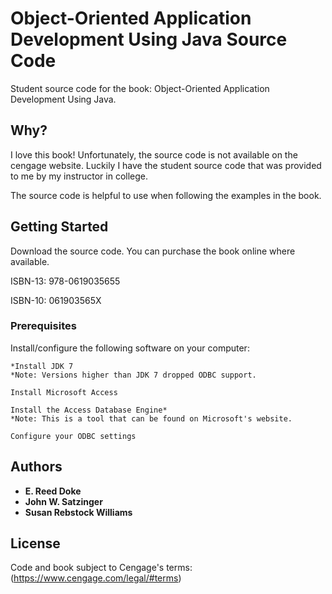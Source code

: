 # Object-Oriented Application Development Using Java Source Code

Student source code for the book: Object-Oriented Application Development Using Java.

## Why?

I love this book! Unfortunately, the source code is not available on the cengage website. Luckily I have the student source code that was provided to me by my instructor in college.

The source code is helpful to use when following the examples in the book.

## Getting Started

Download the source code. You can purchase the book online where available.

ISBN-13: 978-0619035655

ISBN-10: 061903565X

### Prerequisites

Install/configure the following software on your computer:

```
*Install JDK 7
*Note: Versions higher than JDK 7 dropped ODBC support.
```

```
Install Microsoft Access
```

```
Install the Access Database Engine*
*Note: This is a tool that can be found on Microsoft's website.
```

```
Configure your ODBC settings
```

## Authors

* **E. Reed Doke**
* **John W. Satzinger**
* **Susan Rebstock Williams**

## License

Code and book subject to Cengage's terms: (https://www.cengage.com/legal/#terms)
